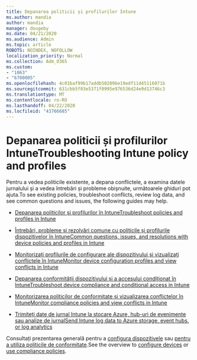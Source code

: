 ```yaml
---
title: Depanarea politicii și profilurilor Intune
ms.author: mandia
author: mandia
manager: dougeby
ms.date: 04/21/2020
ms.audience: Admin
ms.topic: article
ROBOTS: NOINDEX, NOFOLLOW
localization_priority: Normal
ms.collection: Adm_O365
ms.custom:
- "1063"
- "6700005"
ms.openlocfilehash: 4c01baf99b17addb50209be19edf11d45116071b
ms.sourcegitcommit: 631cbb5f03e5371f0995e976536d24e9d13746c3
ms.translationtype: MT
ms.contentlocale: ro-RO
ms.lasthandoff: 04/22/2020
ms.locfileid: "43766685"
---
```

# <a name="troubleshooting-intune-policy-and-profiles"></a><span data-ttu-id="cb940-102">Depanarea politicii și profilurilor Intune</span><span class="sxs-lookup"><span data-stu-id="cb940-102">Troubleshooting Intune policy and profiles</span></span>

<span data-ttu-id="cb940-103">Pentru a vedea politicile existente, a depana conflictele, a examina datele jurnalului și a vedea întrebări și probleme obișnuite, următoarele ghiduri pot ajuta.</span><span class="sxs-lookup"><span data-stu-id="cb940-103">To see existing policies, troubleshoot conflicts, review log data, and see common questions and issues, the following guides may help.</span></span>

- [<span data-ttu-id="cb940-104">Depanarea politicilor și profilurilor în Intune</span><span class="sxs-lookup"><span data-stu-id="cb940-104">Troubleshoot policies and profiles in Intune</span></span>](https://docs.microsoft.com/intune/troubleshoot-policies-in-microsoft-intune)

- [<span data-ttu-id="cb940-105">Întrebări, probleme și rezolvări comune cu politicile și profilurile dispozitivelor în Intune</span><span class="sxs-lookup"><span data-stu-id="cb940-105">Common questions, issues, and resolutions with device policies and profiles in Intune</span></span>](https://docs.microsoft.com/intune/device-profile-troubleshoot)

- [<span data-ttu-id="cb940-106">Monitorizați profilurile de configurare ale dispozitivului și vizualizați conflictele în Intune</span><span class="sxs-lookup"><span data-stu-id="cb940-106">Monitor device configuration profiles and view conflicts in Intune</span></span>](https://docs.microsoft.com/intune/device-profile-monitor)

- [<span data-ttu-id="cb940-107">Depanarea conformității dispozitivului și a accesului condiționat în Intune</span><span class="sxs-lookup"><span data-stu-id="cb940-107">Troubleshoot device compliance and conditional access in Intune</span></span>](https://docs.microsoft.com/intune/troubleshoot-conditional-access)

- [<span data-ttu-id="cb940-108">Monitorizarea politicilor de conformitate și vizualizarea conflictelor în Intune</span><span class="sxs-lookup"><span data-stu-id="cb940-108">Monitor compliance policies and view conflicts in Intune</span></span>](https://docs.microsoft.com/intune/compliance-policy-monitor)

- [<span data-ttu-id="cb940-109">Trimiteți date de jurnal Intune la stocare Azure, hub-uri de evenimente sau analize de jurnal</span><span class="sxs-lookup"><span data-stu-id="cb940-109">Send Intune log data to Azure storage, event hubs, or log analytics</span></span>](https://docs.microsoft.com/intune/review-logs-using-azure-monitor)

<span data-ttu-id="cb940-110">Consultați prezentarea generală pentru a [configura dispozitivele](https://docs.microsoft.com/intune/device-profiles) sau [pentru a utiliza politicile de conformitate](https://docs.microsoft.com/intune/device-compliance-get-started).</span><span class="sxs-lookup"><span data-stu-id="cb940-110">See the overview to [configure devices](https://docs.microsoft.com/intune/device-profiles) or [use compliance policies](https://docs.microsoft.com/intune/device-compliance-get-started).</span></span>